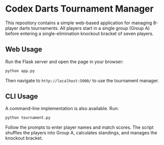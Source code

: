 # Codex Darts Tournament Manager

This repository contains a simple web-based application for managing 8-player darts tournaments. All players start in a single group (Group A) before entering a single-elimination knockout bracket of seven players.

## Web Usage

Run the Flask server and open the page in your browser:

```bash
python app.py
```

Then navigate to `http://localhost:5000/` to use the tournament manager.

## CLI Usage

A command-line implementation is also available. Run:

```bash
python tournament.py
```

Follow the prompts to enter player names and match scores. The script shuffles the players into Group A, calculates standings, and manages the knockout bracket.
